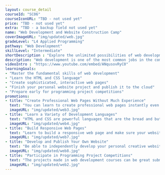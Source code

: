 ```yaml
---
layout: course_detail
courseId: "SC06"
courseIconURL: "TBD - not used yet"
price: "TBD - not used yet"
extra: "TBD - a backup field not used yet"
name: "Web Development and Website Construction Camp"
coverImageURL: "img/updated/web.jpg"
gradeLevel: "L4 Applied Programming"
pathway: "Web Development"
skillLevel: "Intermediate"
shortDescription : "Explore the unlimited possibilities of web development, learn to create personal websites and web applications, and publish your ideas on the cloud!"
description: "Web development is one of the most common jobs in the computer science industry. As the internet expands even further, this growing field will become even more lucrative. Your child can get a headstart by enrolling in our web development camp. Here, students will learn the fundamentals of web development, including how to display content with HTML and CSS. The ultimate goal is for students to be able to independently make their own personal websites, as well as their own preliminary web applications, and publish them in the cloud."
videoIntro : "https://www.youtube.com/embed/ANqusovRyC0"
learningGoals:
- "Master the fundamental skills of web development"
- "Learn the HTML and CSS language"
- "Create sophisticated, interactive web pages"
- "Finish your personal website project and publish it to the cloud"
- "Prepare early for programming project competitions"
promotions:
- title: "Create Professional Web Pages Without Much Experience"
  text: "You can learn to create professional web pages instantly even without any programming foundation. HTML and CSS don't require a high level of programming expertise."
  imageURL: "img/updated/web3.jpg"
- title: "Learn a Variety of Development Languages"
  text: "HTML and CSS are powerful languages that are the bread and butter of beautiful web applications today. Learning these will help you expand your web development knowledge."
  imageURL: "img/updated/web4.jpg"
- title: "Build Responsive Web Pages"
  text: "Learn to build a responsive web page and make sure your website displays perfectly on different devices to provide the smoothest user experience possible."
  imageURL: "img/updated/web7.jpg"
- title: "Develop and Publish Your Own Website"
  text: "Be able to independently develop your personal creative website and deploy it on the cloud to be accessed by users worldwide."
  imageURL: "img/updated/web8.jpg"
- title: "Participate in Programming Project Competitions"
  text: "The projects made in web development courses can be great submissions for programming project competitions. Use all of your creativity, get involved in solving life's problems, do experiments, publish the projects, and build a foundation for college applications."
  imageURL: "img/updated/web2.jpg"
---
```

